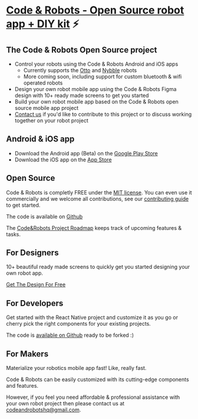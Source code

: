 # [Code & Robots - Open Source robot app + DIY kit](http://codeandrobots.com) ⚡

## The Code & Robots Open Source project

- Control your robots using the Code & Robots Android and iOS apps
   - Currently supports the [Otto](https://www.ottodiy.com) and [Nybble](https://www.indiegogo.com/projects/nybble-world-s-cutest-open-source-robotic-kitten) robots
   - More coming soon, including support for custom bluetooth & wifi operated robots
- Design your own robot mobile app using the Code & Robots Figma design with 10+ ready made screens to get you started
- Build your own robot mobile app based on the Code & Robots open source mobile app project
- [Contact us](mailto:codeandrobotshq@gmail.com) if you'd like to contribute to this project or to discuss working together on your robot project

## Android & iOS app

- Download the Android app (Beta) on the [Google Play Store](https://play.google.com/store/apps/details?id=com.codeandrobots.beta&ah=fmxnGH-WXpRTFOPNCggRzlARIIk)
- Download the iOS app on the [App Store](https://itunes.apple.com/us/app/code-robots/id1462402633?mt=8)

## Open Source

Code & Robots is completly FREE under the [MIT license](LICENSE). You can even use it commercially and we welcome all contributions, see our [contributing guide](https://github.com/codeandrobots/codeandrobots-app/blob/master/CONTRIBUTING.md) to get started.

The code is available on [Github](https://github.com/codeandrobots/codeandrobots-app)

The [Code&Robots Project Roadmap](https://github.com/orgs/codeandrobots/projects/1) keeps track of upcoming features & tasks.

## For Designers

10+ beautiful ready made screens to quickly get you started designing your own robot app.

[Get The Design For Free](https://www.figma.com/file/glet2oR8FeFN12Y60CxeSOPi/Code-and-Robots/duplicate)

## For Developers

Get started with the React Native project and customize it as you go or cherry pick the right components for your existing projects.

The code is [available on Github](https://github.com/codeandrobots/codeandrobots-app) ready to be forked :)

## For Makers

Materialize your robotics mobile app fast! Like, really fast.

Code & Robots can be easily customized with its cutting-edge components and features.

However, if you feel you need affordable & professional assistance with your own robot project then please contact us at [codeandrobotshq@gmail.com](mailto:codeandrobotshq@gmail.com).
